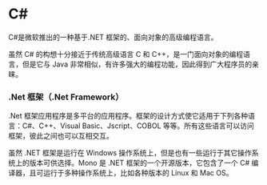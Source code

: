 # C#

C#是微软推出的一种基于.NET 框架的、面向对象的高级编程语言。

虽然 C# 的构想十分接近于传统高级语言 C 和 C++，是一门面向对象的编程语言，但是它与 Java 非常相似，有许多强大的编程功能，因此得到广大程序员的亲睐。

### .Net 框架（.Net Framework）

.Net 框架应用程序是多平台的应用程序。框架的设计方式使它适用于下列各种语言：C#、C++、Visual Basic、Jscript、COBOL 等等。所有这些语言可以访问框架，彼此之间也可以互相交互。

虽然 .NET 框架是运行在 Windows 操作系统上，但是也有一些运行于其它操作系统上的版本可供选择。Mono 是 .NET 框架的一个开源版本，它包含了一个 C# 编译器，且可运行于多种操作系统上，比如各种版本的 Linux 和 Mac OS。
